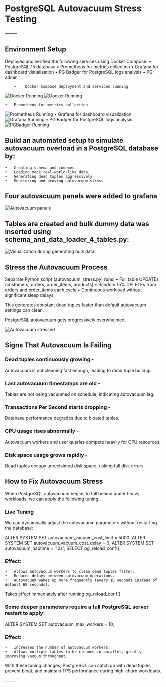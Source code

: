 # **PostgreSQL Autovacuum Stress Testing**

⸻
## **Environment Setup**

Deployed and verified the following services using Docker Compose:
	•	PostgreSQL 15 database
	•	Prometheus for metrics collection
	•	Grafana for dashboard visualization
	•	PG Badger for PostgreSQL logs analysis
        •       PG admin

 

        •	 Docker Compose deployment and services running 
![Docker Running](dockercompose.png)
![Docker Running](docker-ps.png)

	•	Prometheus for metrics collection
![Prometheus Running](prometheus.png)
        •	Grafana for dashboard visualization
![Grafana Running](grafana.png)
        •	PG Badger for PostgreSQL logs analysis
![PGBadger Running](pg-badger.png)


## **Build an automated setup to simulate autovacuum overload in a PostgreSQL database by:**
	•	Creating schema and indexes
	•	Loading mock real-world-like data
	•	Generating dead tuples aggressively
	•	Monitoring and proving autovacuum stress

## **Four autovacuum panels were added to grafana**
![Autovacuum panels](autovacuum-panel.png)

## **Tables are created and bulk dummy data was inserted using schema_and_data_loader_4_tables.py:**

![Visualization during generating bulk data ](populating_data.png)

## **Stress the Autovacuum Process**

Separate Python script (autovacuum_stress.py) runs:
	•	Full table UPDATEs (customers, orders, order_items, products)
	•	Random 15% DELETEs from orders and order_items each cycle
	•	Continuous workload without significant sleep delays

This generates constant dead tuples faster than default autovacuum settings can clean.

 PostgreSQL autovacuum gets progressively overwhelmed.

![Autovacuum stressed](stress-test.png)

## **Signs That Autovacuum Is Failing**

### **Dead tuples continuously growing -**

Autovacuum is not cleaning fast enough, leading to dead tuple buildup.

### **Last autovacuum timestamps are old -**

Tables are not being vacuumed on schedule, indicating autovacuum lag.

### **Transactions Per Second starts dropping -**

Database performance degrades due to bloated tables.

### **CPU usage rises abnormally -**

Autovacuum workers and user queries compete heavily for CPU resources.

### **Disk space usage grows rapidly -**

Dead tuples occupy unreclaimed disk space, risking full disk errors.


## **How to Fix Autovacuum Stress**

When PostgreSQL autovacuum begins to fall behind under heavy workloads, we can apply the following tuning.

### **Live Tuning**

We can dynamically adjust the autovacuum parameters without restarting the database:


ALTER SYSTEM SET autovacuum_vacuum_cost_limit = 5000;
ALTER SYSTEM SET autovacuum_vacuum_cost_delay = 0;
ALTER SYSTEM SET autovacuum_naptime = '10s';
SELECT pg_reload_conf();

### **Effect:**
	•	Allows autovacuum workers to clean dead tuples faster.
	•	Reduces delays between autovacuum operations.
	•	Autovacuum wakes up more frequently (every 10 seconds instead of default 60 seconds).

Takes effect immediately after running pg_reload_conf()

### **Some deeper parameters require a full PostgreSQL server restart to apply:**

ALTER SYSTEM SET autovacuum_max_workers = 10;


### **Effect:**
	•	Increases the number of autovacuum workers.
	•	Allows multiple tables to be cleaned in parallel, greatly improving vacuum throughput.

With these tuning changes, PostgreSQL can catch up with dead tuples, prevent bloat, and maintain TPS performance during high-churn workloads.

















⸻
